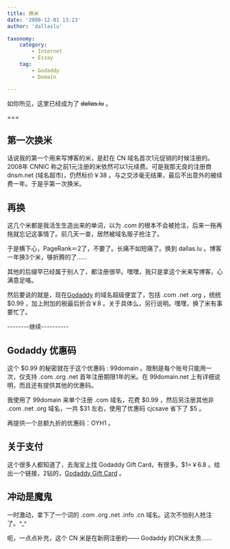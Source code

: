 ```yaml
---
title: 换米
date: '2008-12-01 13:23'
author: 'dallaslu'

taxonomy:
    category:
        - Internet
        - Essay
    tag:
        - Godaddy
        - Domain

---
```

如你所见，这里已经成为了 <span style="text-decoration: line-through">dallas.lu</span> 。

===

## 第一次换米

话说我的第一个用来写博客的米，是赶在 CN 域名首次1元促销的时候注册的。2008年 CNNIC 称之前1元注册的米依然可以1元续费。可是我那无良的注册商 dnsm.net (域名超市)，仍然标价￥38 。与之交涉毫无结果，最后不出意外的被续费一年。于是乎第一次换米。

## 再换

这几个米都是我活生生造出来的单词，以为 .com 的根本不会被抢注，后来一拖再拖就忘记这事情了。前几天一查，居然被域名贩子抢注了。

于是横下心，PageRank＝2了，不要了。长痛不如短痛了。换到 dallas.lu 。博客一年换3个米，够折腾的了……

其他的后缀早已经属于别人了，都注册很早。嘿嘿，我只是拿这个米来写博客，心满意足咯。

然后要说的就是，现在<a href="http://www.godaddy.com" target="_blank">Godaddy</a> 的域名超级便宜了，包括 .com .net .org ，统统 \$0.99 ，加上附加的税最后折合￥8 。关于具体么，另行说明。嘿嘿，换了米有事要忙了。

--------继续----------

## Godaddy 优惠码

这个 \$0.99 的秘密就在于这个优惠码 : 99domain 。限制是每个账号只能用一次，仅支持 .com .org .net 首年注册期限1年的米。在 99domain.net 上有详细说明，而且还有提供其他的优惠码。

我使用了 99domain 来单个注册 .com 域名，花费 \$0.99 ，然后另注册其他非 .com .net .org 域名，一共 \$31 左右，使用了优惠码 cjcsave 省下了 \$5 。

再提供一个总额九折的优惠码：OYH1 。

## 关于支付

这个很多人都知道了，去淘宝上找 Godaddy Gift Card，有很多，\$1=￥6.8 。给出一个链接，2钻的，<a href="http://s.click.alimama.com/a/qXMWrZqcfC8=-10606648" target="_blank">Godaddy Gift Card</a> 。

## 冲动是魔鬼

一时激动，拿下了一个词的 .com .org .net .info .cn 域名。这次不怕别人抢注了。^_^

呃，一点点补充，这个 CN 米是在新网注册的—— Godaddy 的CN米太贵……
